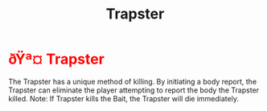 ﻿---
lang: en-US
title: Trapster
prev: Sniper
next: Underdog
---
# <font color=red>ðŸª¤ <b>Trapster</b></font> <Badge text="Killing" type="tip" vertical="middle"/>

The Trapster has a unique method of killing. By initiating a body report, the Trapster can eliminate the player attempting to report the body the Trapster killed. Note: If Trapster kills the Bait, the Trapster will die immediately.